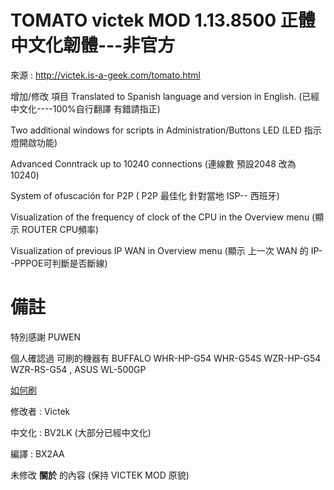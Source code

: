 # TOMATO victek MOD 1.13.8500 正體中文化韌體---非官方 #

來源 : http://victek.is-a-geek.com/tomato.html


增加/修改 項目
Translated to Spanish language and version in English. (已經中文化----100%自行翻譯 有錯請指正)

Two additional windows for scripts in Administration/Buttons LED (LED 指示燈開啟功能)

Advanced Conntrack up to 10240 connections (連線數 預設2048 改為 10240)

System of ofuscación for P2P ( P2P 最佳化 針對當地 ISP-- 西班牙)

Visualization of the frequency of clock of the CPU in the Overview menu (顯示 ROUTER CPU頻率)

Visualization of previous IP WAN in Overview menu (顯示 上一次 WAN 的 IP--PPPOE可判斷是否斷線)


# 備註 #
特別感謝 PUWEN

個人確認過 可刷的機器有 BUFFALO WHR-HP-G54 WHR-G54S WZR-HP-G54 WZR-RS-G54 , ASUS WL-500GP

[如何刷](http://code.google.com/p/twtomato/wiki/flash1)


修改者 : Victek

中文化 : BV2LK (大部分已經中文化)

編譯   : BX2AA

未修改 **關於** 的內容 (保持 VICTEK MOD 原貌)
